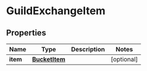 

# GuildExchangeItem


## Properties

| Name | Type | Description | Notes |
|------------ | ------------- | ------------- | -------------|
|**item** | [**BucketItem**](BucketItem.md) |  |  [optional] |



